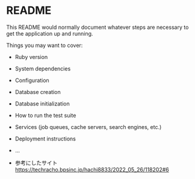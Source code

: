 # README

This README would normally document whatever steps are necessary to get the
application up and running.

Things you may want to cover:

- Ruby version

- System dependencies

- Configuration

- Database creation

- Database initialization

- How to run the test suite

- Services (job queues, cache servers, search engines, etc.)

- Deployment instructions

- ...

- 参考にしたサイト
  https://techracho.bpsinc.jp/hachi8833/2022_05_26/118202#6
